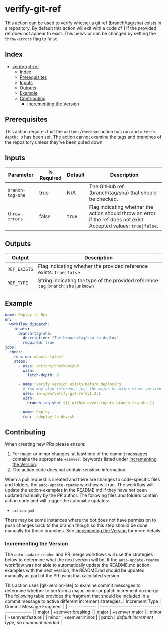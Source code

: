 # verify-git-ref

This action can be used to verify whether a git ref (branch/tag/sha) exists in a repository. By default this action will exit with a code of 1 if the provided ref does not appear to exist. This behavior can be changed by setting the `throw-errors` flag to false.

## Index

- [verify-git-ref](#verify-git-ref)
  - [Index](#index)
  - [Prerequisites](#prerequisites)
  - [Inputs](#inputs)
  - [Outputs](#outputs)
  - [Example](#example)
  - [Contributing](#contributing)
    - [Incrementing the Version](#incrementing-the-version)

## Prerequisites

This action requires that the `actions/checkout` action has run and a `fetch-depth: 0` has been set. The action cannot examine the tags and branches of the repository unless they've been pulled down.

## Inputs

| Parameter        | Is Required | Default | Description                                                                                                         |
| ---------------- | ----------- | ------- | ------------------------------------------------------------------------------------------------------------------- |
| `branch-tag-sha` | true        | N/A     | The GitHub ref (branch/tag/sha) that should be checked.                                                             |
| `throw-errors`   | false       | `true`  | Flag indicating whether the action should throw an error if the ref does not exist. Accepted values: `true\|false`. |

## Outputs

| Output       | Description                                                                       |
| ------------ | --------------------------------------------------------------------------------- |
| `REF_EXISTS` | Flag indicating whether the provided reference exists: `true\|false`              |
| `REF_TYPE`   | String indicating the type of the provided reference: `tag\|branch\|sha\|unknown` |

## Example

```yml
name: Deploy to Dev
on:
  workflow_dispatch:
    inputs:
      branch-tag-sha:
        description: "The branch/tag/sha to deploy"
        required: true
jobs:
  check:
    runs-on: ubuntu-latest
    steps:
      - uses: actions/checkout@v3
        with:
          fetch-depth: 0

      - name: verify version exists before deploying
        # You may also reference just the major or major.minor version
        uses: im-open/verify-git-ref@v1.2.1
        with:
          branch-tag-sha: ${{ github.event.inputs.branch-tag-sha }}

      - name: Deploy
        run: ./deploy-to-dev.sh
```

## Contributing

When creating new PRs please ensure:

1. For major or minor changes, at least one of the commit messages contains the appropriate `+semver:` keywords listed under [Incrementing the Version](#incrementing-the-version).
1. The action code does not contain sensitive information.

When a pull request is created and there are changes to code-specific files and folders, the `auto-update-readme` workflow will run.  The workflow will update the action-examples in the README.md if they have not been updated manually by the PR author. The following files and folders contain action code and will trigger the automatic updates:

- `action.yml`

There may be some instances where the bot does not have permission to push changes back to the branch though so this step should be done manually for those branches. See [Incrementing the Version](#incrementing-the-version) for more details.

### Incrementing the Version

The `auto-update-readme` and PR merge workflows will use the strategies below to determine what the next version will be.  If the `auto-update-readme` workflow was not able to automatically update the README.md action-examples with the next version, the README.md should be updated manually as part of the PR using that calculated version.

This action uses [git-version-lite] to examine commit messages to determine whether to perform a major, minor or patch increment on merge. The following table provides the fragment that should be included in a commit message to active different increment strategies.
| Increment Type | Commit Message Fragment                     |
| -------------- | ------------------------------------------- |
| major          | +semver:breaking                            |
| major          | +semver:major                               |
| minor          | +semver:feature                             |
| minor          | +semver:minor                               |
| patch          | _default increment type, no comment needed_ |
